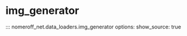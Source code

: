 # img_generator
::: nomeroff_net.data_loaders.img_generator
        options:
            show_source: true